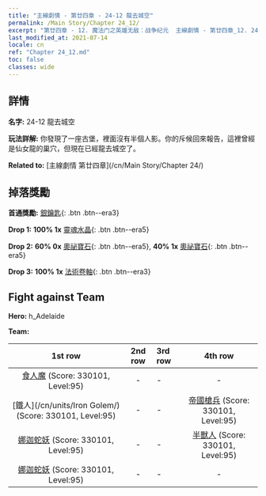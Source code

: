```yaml
---
title: "主線劇情 - 第廿四章 - 24-12 龍去城空"
permalink: /Main Story/Chapter 24_12/
excerpt: "第廿四章 - 12. 魔法门之英雄无敌：战争纪元  主線劇情 - 第廿四章_12. 24-12 龍去城空"
last_modified_at: 2021-07-14
locale: cn
ref: "Chapter 24_12.md"
toc: false
classes: wide
---
```


## 詳情

 **名字:** 24-12 龍去城空

 **玩法詳解:** 你發現了一座古堡，裡面沒有半個人影。你的斥候回來報告，這裡曾經是仙女龍的巢穴，但現在已經龍去城空了。

 **Related to:** [主線劇情 第廿四章](/cn/Main Story/Chapter 24/)

## 掉落獎勵

 **首通獎勵:** [銀鑰匙](/cn/Items/con_693/){: .btn .btn--era3}

 **Drop 1:** **100% 1x** [靈魂水晶](/cn/Items/mat_87/){: .btn .btn--era5}

 **Drop 2:** **60% 0x** [奧祕寶石](/cn/Items/mat_79/){: .btn .btn--era5}, **40% 1x** [奧祕寶石](/cn/Items/mat_79/){: .btn .btn--era5}

 **Drop 3:** **100% 1x** [法術卷軸](/cn/Items/con_694/){: .btn .btn--era3}


## Fight against Team
 **Hero:** h_Adelaide

 **Team:**


  | 1st row | 2nd row | 3rd row | 4th row |
  |:----:|:----:|:----|:----:|
  | [食人魔](/cn/units/Ogre/) (Score: 330101, Level:95)  | - | - | - |
  | [鐵人](/cn/units/Iron Golem/) (Score: 330101, Level:95)  | - | - | [帝國槍兵](/cn/units/Pikeman/) (Score: 330101, Level:95)  |
  | [娜迦蛇妖](/cn/units/Naga/) (Score: 330101, Level:95)  | - | - | [半獸人](/cn/units/Orc/) (Score: 330101, Level:95)  |
  | [娜迦蛇妖](/cn/units/Naga/) (Score: 330101, Level:95)  | - | - | - |



